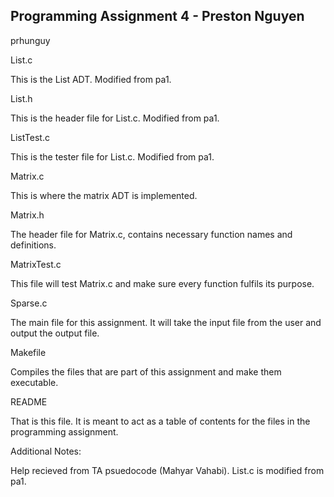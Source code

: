## Programming Assignment 4 - Preston Nguyen
prhunguy

List.c

This is the List ADT. Modified from pa1.

List.h

This is the header file for List.c. Modified from pa1.

ListTest.c

This is the tester file for List.c. Modified from pa1.

Matrix.c

This is where the matrix ADT is implemented.

Matrix.h

The header file for Matrix.c, contains necessary function names and definitions.

MatrixTest.c

This file will test Matrix.c and make sure every function fulfils its purpose.

Sparse.c

The main file for this assignment. It will take the input file from the user and output the output file.

Makefile

Compiles the files that are part of this assignment and make them executable.

README

That is this file. It is meant to act as a table of contents for the files in the programming assignment.

Additional Notes:

Help recieved from TA psuedocode (Mahyar Vahabi). List.c is modified from pa1.